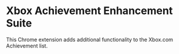 # Xbox Achievement Enhancement Suite

This Chrome extension adds additional functionality to the Xbox.com Achievement list.
